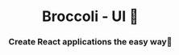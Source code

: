 <h1 align="center">Broccoli - UI 🥦</h1>

<h3 align="center">Create React applications the easy way🚀</h3>
